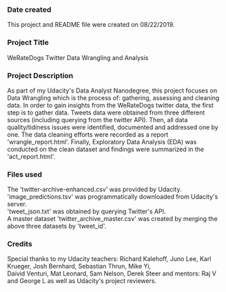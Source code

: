 ### Date created
This project and README file were created on 08/22/2019.

### Project Title
WeRateDogs Twitter Data Wrangling and Analysis

### Project Description
As part of my Udacity's Data Analyst Nanodegree, this project focuses on Data Wrangling which is the process of: gathering, assessing and cleaning data. In order to gain insights from the WeRateDogs twitter data, the first step is to gather data. Tweets data were obtained from three different sources (including querying from the twitter API). Then, all data quality/tidiness issues were identified, documented and addressed one by one. The data cleaning efforts were recorded as a report 'wrangle_report.html'. Finally, Exploratory Data Analysis (EDA) was conducted on the clean dataset and findings were summarized in the 'act_report.html'.    

### Files used
The 'twitter-archive-enhanced.csv' was provided by Udacity. <br />
'image_predictions.tsv' was programmatically downloaded from Udacity's server. <br />
'tweet_json.txt' was obtained by querying Twitter's API. <br />
A master dataset 'twitter_archive_master.csv' was created by merging the above three datasets by 'tweet_id'.

### Credits
Special thanks to my Udacity teachers: Richard Kalehoff, Juno Lee, Karl Krueger, Josh Bernhard, Sebastian Thrun, Mike Yi, <br />
Daivid Venturi, Mat Leonard, Sam Nelson, Derek Steer and mentors: Raj V and George L as well as Udacity's project reviewers.
